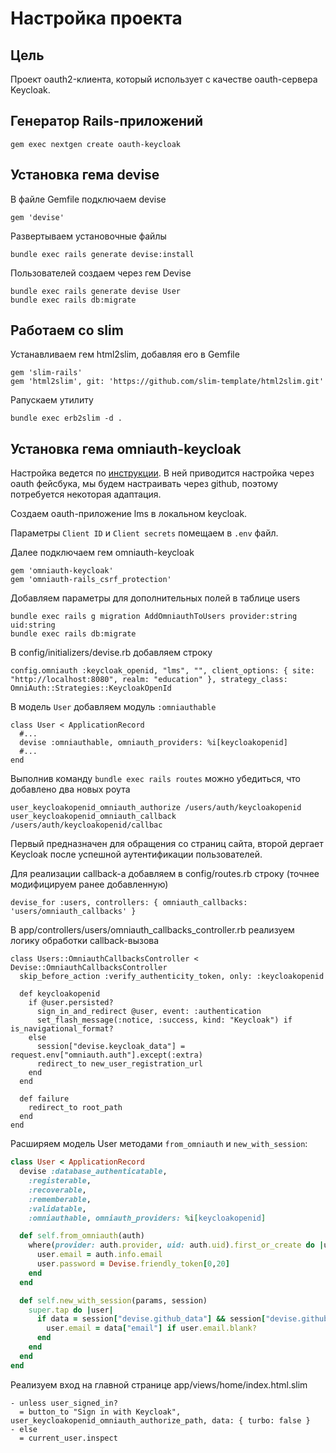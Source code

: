 # Настройка проекта

## Цель

Проект oauth2-клиента, который использует с качестве oauth-сервера Keycloak.

## Генератор Rails-приложений

```
gem exec nextgen create oauth-keycloak
```

## Установка гема devise

В файле Gemfile подключаем devise

```
gem 'devise'
```

Развертываем установочные файлы

```
bundle exec rails generate devise:install
```

Пользователей создаем через гем Devise

```
bundle exec rails generate devise User
bundle exec rails db:migrate
```

## Работаем со slim

Устанавливаем гем html2slim, добавляя его в Gemfile

```
gem 'slim-rails'
gem 'html2slim', git: 'https://github.com/slim-template/html2slim.git'
```

Pапускаем утилиту

```
bundle exec erb2slim -d .
```

## Установка гема omniauth-keycloak

Настройка ведется по [инструкции](https://github.com/heartcombo/devise/wiki/OmniAuth:-Overview). В ней приводится настройка через oauth фейсбука, мы будем настраивать через github, поэтому потребуется некоторая адаптация.

Создаем oauth-приложение lms в локальном keycloak.

Параметры `Client ID` и `Client secrets` помещаем в `.env` файл.

Далее подключаем гем omniauth-keycloak

```
gem 'omniauth-keycloak'
gem 'omniauth-rails_csrf_protection'
```

Добавляем параметры для дополнительных полей в таблице users

```
bundle exec rails g migration AddOmniauthToUsers provider:string uid:string
bundle exec rails db:migrate
```

В config/initializers/devise.rb добавляем строку

```
config.omniauth :keycloak_openid, "lms", "", client_options: { site: "http://localhost:8080", realm: "education" }, strategy_class: OmniAuth::Strategies::KeycloakOpenId
```

В модель `User` добавляем модуль `:omniauthable`

```
class User < ApplicationRecord
  #...
  devise :omniauthable, omniauth_providers: %i[keycloakopenid]
  #...
end
```

Выполнив команду `bundle exec rails routes` можно убедиться, что добавлено два новых роута

```
user_keycloakopenid_omniauth_authorize /users/auth/keycloakopenid
user_keycloakopenid_omniauth_callback  /users/auth/keycloakopenid/callbac
```

Первый предназначен для обращения со страниц сайта, второй дергает Keycloak после успешной аутентификации пользователей.

Для реализации callback-а добавляем в config/routes.rb строку (точнее модифицируем ранее добавленную)

```
devise_for :users, controllers: { omniauth_callbacks: 'users/omniauth_callbacks' }
```

В app/controllers/users/omniauth_callbacks_controller.rb реализуем логику обработки callback-вызова

```
class Users::OmniauthCallbacksController < Devise::OmniauthCallbacksController
  skip_before_action :verify_authenticity_token, only: :keycloakopenid

  def keycloakopenid
    if @user.persisted?
      sign_in_and_redirect @user, event: :authentication
      set_flash_message(:notice, :success, kind: "Keycloak") if is_navigational_format?
    else
      session["devise.keycloak_data"] = request.env["omniauth.auth"].except(:extra)
      redirect_to new_user_registration_url
    end
  end

  def failure
    redirect_to root_path
  end
end

```

Расширяем модель User методами `from_omniauth` и `new_with_session`:

```ruby
class User < ApplicationRecord
  devise :database_authenticatable,
    :registerable,
    :recoverable,
    :rememberable,
    :validatable,
    :omniauthable, omniauth_providers: %i[keycloakopenid]

  def self.from_omniauth(auth)
    where(provider: auth.provider, uid: auth.uid).first_or_create do |user|
      user.email = auth.info.email
      user.password = Devise.friendly_token[0,20]
    end
  end

  def self.new_with_session(params, session)
    super.tap do |user|
      if data = session["devise.github_data"] && session["devise.github_data"]["extra"]["raw_info"]
        user.email = data["email"] if user.email.blank?
      end
    end
  end
end
```

Реализуем вход на главной странице app/views/home/index.html.slim

```
- unless user_signed_in?
  = button_to "Sign in with Keycloak", user_keycloakopenid_omniauth_authorize_path, data: { turbo: false }
- else
  = current_user.inspect
```
